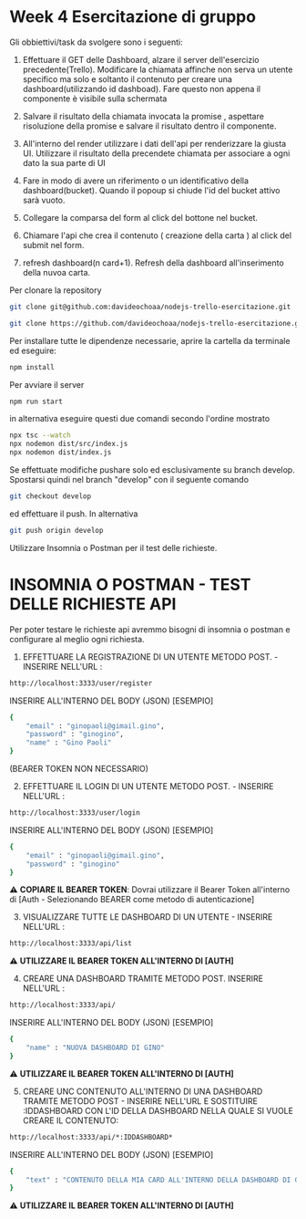 # Week 4 Esercitazione di gruppo

Gli obbiettivi/task da svolgere sono i seguenti:

1.  Effettuare il GET delle Dashboard, alzare il server dell'esercizio precedente(Trello). Modificare la chiamata affinche non serva un utente specifico ma solo e soltanto il contenuto per creare una dashboard(utilizzando id dashboad). Fare questo non appena il componente è visibile sulla schermata

2. Salvare il risultato della chiamata invocata la promise , aspettare risoluzione della promise e salvare il risultato dentro il componente.

3. All'interno del render utilizzare i dati dell'api per renderizzare la giusta UI. 
Utilizzare il risultato della precendete chiamata per associare a ogni dato la sua parte di UI

4. Fare in modo di avere un riferimento o un identificativo della dashboard(bucket). Quando il popoup si chiude l'id del bucket attivo sarà vuoto.

5. Collegare la comparsa del form al click del bottone nel bucket. 

6.  Chiamare l'api che crea il contenuto ( creazione della carta ) al click del submit nel form.

7. refresh dashboard(n card+1). Refresh della dashboard all'inserimento della nuvoa carta. 

Per clonare la repository 

```sh
git clone git@github.com:davideochoaa/nodejs-trello-esercitazione.git
```

```sh
git clone https://github.com/davideochoaa/nodejs-trello-esercitazione.git
```

Per installare tutte le dipendenze necessarie, aprire la cartella da terminale ed eseguire:

```sh
npm install
```

Per avviare il server 

```sh
npm run start
```

in alternativa eseguire questi due comandi secondo l'ordine mostrato

```sh
npx tsc --watch
npx nodemon dist/src/index.js
npx nodemon dist/index.js
```

Se effettuate modifiche pushare solo ed esclusivamente su branch develop. Spostarsi quindi nel branch "develop" con il seguente comando

```sh
git checkout develop
```

ed effettuare il push. In alternativa

```sh
git push origin develop
```

Utilizzare Insomnia o Postman per il test delle richieste.

# INSOMNIA O POSTMAN - TEST DELLE RICHIESTE API

Per poter testare le richieste api avremmo bisogni di insomnia o postman e configurare al meglio ogni richiesta.


1. EFFETTUARE LA REGISTRAZIONE DI UN UTENTE METODO POST. - INSERIRE NELL'URL :

```sh
http://localhost:3333/user/register
```
INSERIRE ALL'INTERNO DEL BODY (JSON) [ESEMPIO]
```sh
{
	"email" : "ginopaoli@gimail.gino",
	"password" : "ginogino",
	"name" : "Gino Paoli"
}
```
(BEARER TOKEN NON NECESSARIO)


2. EFFETTUARE IL LOGIN DI UN UTENTE METODO POST. - INSERIRE NELL'URL :

```sh
http://localhost:3333/user/login
```
INSERIRE ALL'INTERNO DEL BODY (JSON) [ESEMPIO]
```sh
{
	"email" : "ginopaoli@gimail.gino",
	"password" : "ginogino"
}
```
:warning: **COPIARE IL BEARER TOKEN**: Dovrai utilizzare il Bearer Token all'interno di [Auth - Selezionando BEARER come metodo di autenticazione]

3. VISUALIZZARE TUTTE LE DASHBOARD DI UN UTENTE - INSERIRE NELL'URL :

```sh
http://localhost:3333/api/list
```
:warning: **UTILIZZARE IL BEARER TOKEN ALL'INTERNO DI [AUTH]**

4. CREARE UNA DASHBOARD TRAMITE METODO POST.
INSERIRE NELL'URL :

```sh
http://localhost:3333/api/
```
INSERIRE ALL'INTERNO DEL BODY (JSON) [ESEMPIO]
```sh
{
	"name" : "NUOVA DASHBOARD DI GINO"
}
```
:warning: **UTILIZZARE IL BEARER TOKEN ALL'INTERNO DI [AUTH]**

5. CREARE UNC CONTENUTO ALL'INTERNO DI UNA DASHBOARD TRAMITE METODO POST - INSERIRE NELL'URL E SOSTITUIRE :IDDASHBOARD CON L'ID DELLA DASHBOARD NELLA QUALE SI VUOLE CREARE IL CONTENUTO:

```sh
http://localhost:3333/api/*:IDDASHBOARD*
```
INSERIRE ALL'INTERNO DEL BODY (JSON) [ESEMPIO]
```sh
{
	"text" : "CONTENUTO DELLA MIA CARD ALL'INTERNO DELLA DASHBOARD DI GINO"
}
```
:warning: **UTILIZZARE IL BEARER TOKEN ALL'INTERNO DI [AUTH]**


